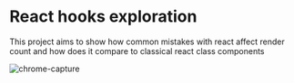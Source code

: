 # React hooks exploration

This project aims to show how common mistakes with react affect render count and how does it compare to classical react class components

![chrome-capture](https://user-images.githubusercontent.com/9255876/76157289-ff59e180-6106-11ea-9f45-f5686127b19c.gif)
